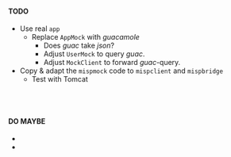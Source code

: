 #### TODO

* Use real `app`
    * Replace `AppMock` with *guacamole*
        * Does *guac* take *json*?
        * Adjust `UserMock` to query *guac*.
        * Adjust `MockClient` to forward *guac*-query.
* Copy & adapt the `mispmock` code to `mispclient` and `mispbridge`
    * Test with Tomcat
 
<br>
<br>
    
#### DO MAYBE

* 
*